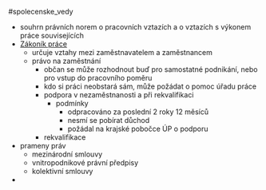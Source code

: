 #spolecenske_vedy
* souhrn právních norem o pracovních vztazích a o vztazích s výkonem práce souvisejících
* [Zákoník práce](zakonyprolidi.cz)
	* určuje vztahy mezi zaměstnavatelem a zaměstnancem
	* právo na zaměstnání
		* občan se může rozhodnout buď pro samostatné podnikání, nebo pro vstup do pracovního poměru
		* kdo si práci neobstará sám, může požádat o pomoc úřadu práce
		* podpora v nezaměstnanosti a při rekvalifikaci
			* podmínky
				* odpracováno za poslední 2 roky 12 měsíců
				* nesmí se pobírat důchod
				* požádal na krajské pobočce ÚP o podporu
		* rekvalifikace
* prameny práv
	* mezinárodní smlouvy
	* vnitropodnikové právní předpisy
	* kolektivní smlouvy
* 